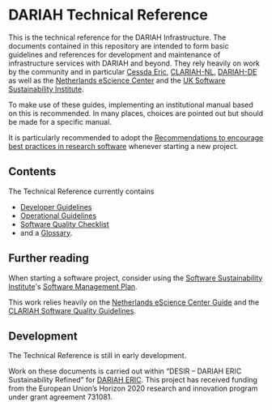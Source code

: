 # DARIAH Technical Reference

This is the technical reference for the DARIAH Infrastructure.
The documents contained in this repository are intended to form basic guidelines and references
for development and maintenance of infrastructure services with DARIAH and beyond.
They rely heavily on work by the community and in particular
[Cessda Eric](https://www.cessda.eu/), [CLARIAH-NL](https://www.clariah.nl/), [DARIAH-DE](https://de.dariah.eu/) as well as the
[Netherlands eScience Center](https://esciencecenter.nl/) and the [UK Software Sustainability Institute](https://www.software.ac.uk).

To make use of these guides, implementing an institutional manual based on this is recommended.
In many places, choices are pointed out but should be made for a specific manual.

It is particularly recommended to adopt the
[Recommendations to encourage best practices in research software](https://softdev4research.github.io/recommendations/)
whenever starting a new project.

## Contents

The Technical Reference currently contains

* [Developer Guidelines](developer-guidelines/01-basics.md)
* [Operational Guidelines](operational-guidelines/01-basics.md)
* [Software Quality Checklist](quality/software-checklist.md)
* and a [Glossary](glossary.md).

## Further reading

When starting a software project, consider using the
[Software Sustainability Institute](https://www.software.ac.uk)'s
[Software Management Plan](https://www.software.ac.uk/software-management-plans).

This work relies heavily on the
[Netherlands eScience Center Guide](https://guide.esciencecenter.nl/) and the
[CLARIAH Software Quality Guidelines](https://github.com/CLARIAH/software-quality-guidelines).

## Development

The Technical Reference is still in early development.

Work on these documents is carried out within “DESIR – DARIAH ERIC Sustainability Refined” for [DARIAH ERIC](https://www.dariah.eu/).
This project has received funding from the European Union’s Horizon 2020
research and innovation program under grant agreement 731081.
